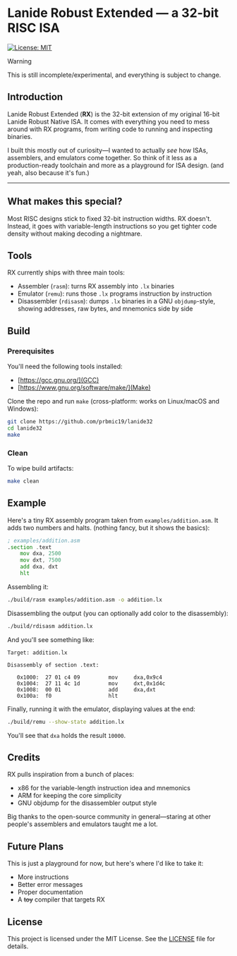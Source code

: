 # Lanide Robust Extended — a 32-bit RISC ISA
[![License: MIT](https://img.shields.io/badge/License-MIT-red.svg)](LICENSE)

> [!WARNING]
> This is still incomplete/experimental, and everything is subject to change.

## Introduction
Lanide Robust Extended (**RX**) is the 32-bit extension of my original 16-bit Lanide Robust Native ISA. 
It comes with everything you need to mess around with RX programs, from writing code to running and inspecting binaries.

I built this mostly out of curiosity—I wanted to actually *see* how ISAs, assemblers, and emulators come together. So think of it less as a production-ready toolchain and more as a playground for ISA design. (and yeah, also because it's fun.)

---

## What makes this special?
Most RISC designs stick to fixed 32-bit instruction widths. RX doesn't.
Instead, it goes with variable-length instructions so you get tighter code density without making decoding a nightmare.

## Tools
RX currently ships with three main tools:
- Assembler (`rasm`): turns RX assembly into `.lx` binaries
- Emulator (`remu`): runs those `.lx` programs instruction by instruction
- Disassembler (`rdisasm`): dumps `.lx` binaries in a GNU `objdump`-style, showing addresses, raw bytes, and mnemonics side by side

## Build

### Prerequisites
You'll need the following tools installed:
- [https://gcc.gnu.org/](GCC)
- [https://www.gnu.org/software/make/](Make)

Clone the repo and run `make` (cross-platform: works on Linux/macOS and Windows):
```sh
git clone https://github.com/prbmic19/lanide32
cd lanide32
make
```

### Clean
To wipe build artifacts:
```sh
make clean
```

## Example
Here's a tiny RX assembly program taken from `examples/addition.asm`.
It adds two numbers and halts. (nothing fancy, but it shows the basics):
```asm
; examples/addition.asm
.section .text
    mov dxa, 2500
    mov dxt, 7500
    add dxa, dxt
    hlt
```
Assembling it:
```sh
./build/rasm examples/addition.asm -o addition.lx
```
Disassembling the output (you can optionally add color to the disassembly):
```sh
./build/rdisasm addition.lx
```
And you'll see something like:
```
Target: addition.lx

Disassembly of section .text:

   0x1000:	27 01 c4 09       	mov     dxa,0x9c4
   0x1004:	27 11 4c 1d       	mov     dxt,0x1d4c
   0x1008:	00 01             	add     dxa,dxt
   0x100a:	f0                	hlt    
```
Finally, running it with the emulator, displaying values at the end:
```sh
./build/remu --show-state addition.lx
```
You'll see that `dxa` holds the result `10000`.

## Credits
RX pulls inspiration from a bunch of places:
- x86 for the variable-length instruction idea and mnemonics
- ARM for keeping the core simplicity
- GNU objdump for the disassembler output style

Big thanks to the open-source community in general—staring at other people's assemblers and emulators taught me a lot.

## Future Plans
This is just a playground for now, but here's where I'd like to take it:
- More instructions
- Better error messages
- Proper documentation
- A ~~toy~~ compiler that targets RX

## License
This project is licensed under the MIT License. See the [LICENSE](LICENSE) file for details.